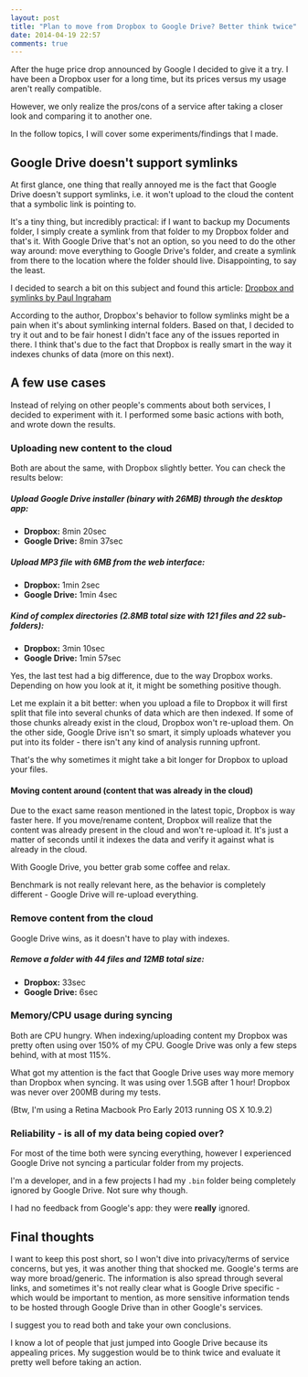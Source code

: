 ```yaml
---
layout: post
title: "Plan to move from Dropbox to Google Drive? Better think twice"
date: 2014-04-19 22:57
comments: true
---
```


After the huge price drop announced by Google I decided to give it a try. I have been a Dropbox user for a long time, but its prices versus my usage aren't really compatible.

However, we only realize the pros/cons of a service after taking a closer look and comparing it to another one.

In the follow topics, I will cover some experiments/findings that I made.

## Google Drive doesn't support symlinks

At first glance, one thing that really annoyed me is the fact that Google Drive doesn't support symlinks, i.e. it won't upload to the cloud the content that a symbolic link is pointing to.

It's a tiny thing, but incredibly practical: if I want to backup my Documents folder, I simply create a symlink from that folder to my Dropbox folder and that's it. With Google Drive that's not an option, so you need to do the other way around: move everything to Google Drive's folder, and create a symlink from there to the location where the folder should live. Disappointing, to say the least.

I decided to search a bit on this subject and found this article: [Dropbox and symlinks by Paul Ingraham](http://www.paulingraham.com/dropbox-and-symlinks.html)

According to the author, Dropbox's behavior to follow symlinks might be a pain when it's about symlinking internal folders. Based on that, I decided to try it out and to be fair honest I didn't face any of the issues reported in there. I think that's due to the fact that Dropbox is really smart in the way it indexes chunks of data (more on this next).

## A few use cases

Instead of relying on other people's comments about both services, I decided to experiment with it. I performed some basic actions with both, and wrote down the results.

### Uploading new content to the cloud

Both are about the same, with Dropbox slightly better. You can check the results below:

##### Upload Google Drive installer (binary with 26MB) through the desktop app:
* **Dropbox:** 8min 20sec
* **Google Drive:** 8min 37sec

##### Upload MP3 file with 6MB from the web interface:
* **Dropbox:** 1min 2sec
* **Google Drive:** 1min 4sec

##### Kind of complex directories (2.8MB total size with 121 files and 22 sub-folders):

* **Dropbox:** 3min 10sec
* **Google Drive:** 1min 57sec

Yes, the last test had a big difference, due to the way Dropbox works. Depending on how you look at it, it might be something positive though.

Let me explain it a bit better: when you upload a file to Dropbox it will first split that file into several chunks of data which are then indexed. If some of those chunks already exist in the cloud, Dropbox won't re-upload them. On the other side, Google Drive isn't so smart, it simply uploads whatever you put into its folder - there isn't any kind of analysis running upfront.

That's the why sometimes it might take a bit longer for Dropbox to upload your files.

#### Moving content around (content that was already in the cloud)

Due to the exact same reason mentioned in the latest topic, Dropbox is way faster here. If you move/rename content, Dropbox will realize that the content was already present in the cloud and won't re-upload it. It's just a matter of seconds until it indexes the data and verify it against what is already in the cloud.

With Google Drive, you better grab some coffee and relax.

Benchmark is not really relevant here, as the behavior is completely different - Google Drive will re-upload everything.

### Remove content from the cloud

Google Drive wins, as it doesn't have to play with indexes.

##### Remove a folder with 44 files and 12MB total size:

* **Dropbox:** 33sec
* **Google Drive:** 6sec

### Memory/CPU usage during syncing

Both are CPU hungry. When indexing/uploading content my Dropbox was pretty often using over 150% of my CPU. Google Drive was only a few steps behind, with at most 115%.

What got my attention is the fact that Google Drive uses way more memory than Dropbox when syncing. It was using over 1.5GB after 1 hour! Dropbox was never over 200MB during my tests.

(Btw, I'm using a Retina Macbook Pro Early 2013 running OS X 10.9.2)

### Reliability - is all of my data being copied over?

For most of the time both were syncing everything, however I experienced Google Drive not syncing a particular folder from my projects.

I'm a developer, and in a few projects I had my `.bin` folder being completely ignored by Google Drive. Not sure why though.

I had no feedback from Google's app: they were **really** ignored.

## Final thoughts

I want to keep this post short, so I won't dive into privacy/terms of service concerns, but yes, it was another thing that shocked me. Google's terms are way more broad/generic. The information is also spread through several links, and sometimes it's not really clear what is Google Drive specific - which would be important to mention, as more sensitive information tends to be hosted through Google Drive than in other Google's services.

I suggest you to read both and take your own conclusions.

I know a lot of people that just jumped into Google Drive because its appealing prices. My suggestion would be to think twice and evaluate it pretty well before taking an action.
